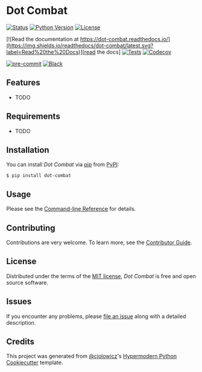 # Dot Combat

[![Status](https://img.shields.io/pypi/status/dot-combat.svg)][status]
[![Python Version](https://img.shields.io/pypi/pyversions/dot-combat)][python version]
[![License](https://img.shields.io/github/license/cjb230/dot-combat)][license]

[![Read the documentation at https://dot-combat.readthedocs.io/](https://img.shields.io/readthedocs/dot-combat/latest.svg?label=Read%20the%20Docs)][read the docs]
[![Tests](https://github.com/cjb230/dot-combat/workflows/Tests/badge.svg)][tests]
[![Codecov](https://codecov.io/gh/cjb230/dot-combat/branch/main/graph/badge.svg)][codecov]

[![pre-commit](https://img.shields.io/badge/pre--commit-enabled-brightgreen?logo=pre-commit&logoColor=white)][pre-commit]
[![Black](https://img.shields.io/badge/code%20style-black-000000.svg)][black]

[pypi_]: https://pypi.org/project/dot-combat/
[status]: https://pypi.org/project/dot-combat/
[python version]: https://pypi.org/project/dot-combat
[read the docs]: https://dot-combat.readthedocs.io/
[tests]: https://github.com/cjb230/dot-combat/actions?workflow=Tests
[codecov]: https://app.codecov.io/gh/cjb230/dot-combat
[pre-commit]: https://github.com/pre-commit/pre-commit
[black]: https://github.com/psf/black

## Features

- TODO

## Requirements

- TODO

## Installation

You can install _Dot Combat_ via [pip] from [PyPI]:

```console
$ pip install dot-combat
```

## Usage

Please see the [Command-line Reference] for details.

## Contributing

Contributions are very welcome.
To learn more, see the [Contributor Guide].

## License

Distributed under the terms of the [MIT license][license],
_Dot Combat_ is free and open source software.

## Issues

If you encounter any problems,
please [file an issue] along with a detailed description.

## Credits

This project was generated from [@cjolowicz]'s [Hypermodern Python Cookiecutter] template.

[@cjolowicz]: https://github.com/cjolowicz
[pypi]: https://pypi.org/
[hypermodern python cookiecutter]: https://github.com/cjolowicz/cookiecutter-hypermodern-python
[file an issue]: https://github.com/cjb230/dot-combat/issues
[pip]: https://pip.pypa.io/

<!-- github-only -->

[license]: https://github.com/cjb230/dot-combat/blob/main/LICENSE
[contributor guide]: https://github.com/cjb230/dot-combat/blob/main/CONTRIBUTING.md
[command-line reference]: https://dot-combat.readthedocs.io/en/latest/usage.html
